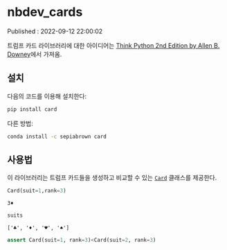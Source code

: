 nbdev_cards
================

<!-- WARNING: THIS FILE WAS AUTOGENERATED! DO NOT EDIT! -->

Published : 2022-09-12 22:00:02

트럼프 카드 라이브러리에 대한 아이디어는 [Think Python 2nd Edition by
Allen B. Downey](https://greenteapress.com/wp/think-python-2e/)에서
가져옴.

## 설치

다음의 코드를 이용해 설치한다:

``` sh
pip install card
```

다른 방법:

``` sh
conda install -c sepiabrown card
```

## 사용법

이 라이브러리는 트럼프 카드들을 생성하고 비교할 수 있는
[`Card`](https://sepiabrown.github.io/nbdev_cards/card.html#card)
클래스를 제공한다.

``` python
Card(suit=1,rank=3)
```

    3♦️

``` python
suits
```

    ['♣️', '♦️', '♥️', '♠️']

``` python
assert Card(suit=1, rank=3)<Card(suit=2, rank=3)
```

